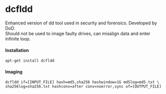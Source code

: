 dcfldd
======

Enhanced version of dd tool used in security and forensics. Developed by DoD.<br>
Should not be used to image faulty drives, can misalign data and enter infinite loop. 

#### Installation

	apt-get install dcfldd

#### Imaging

	dcfldd if=[INPUT_FILE] hash=md5,sha256 hashwindow=1G md5log=md5.txt \
	sha256log=sha256.txt hashconv=after conv=noerror,sync of=[OUTPUT_FILE]